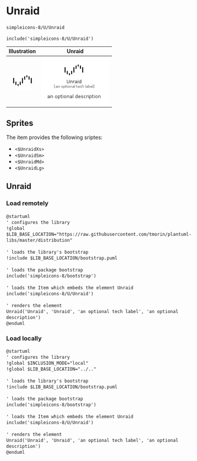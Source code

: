 # Unraid


```text
simpleicons-8/U/Unraid
```

```text
include('simpleicons-8/U/Unraid')
```



| Illustration | Unraid |
| :---: | :---: |
| ![illustration for Illustration](../../simpleicons-8/U/Unraid.png) | ![illustration for Unraid](../../simpleicons-8/U/Unraid.Local.png) |



## Sprites
The item provides the following sriptes:

- `<$UnraidXs>`
- `<$UnraidSm>`
- `<$UnraidMd>`
- `<$UnraidLg>`





## Unraid

### Load remotely
```plantuml
@startuml
' configures the library
!global $LIB_BASE_LOCATION="https://raw.githubusercontent.com/tmorin/plantuml-libs/master/distribution"

' loads the library's bootstrap
!include $LIB_BASE_LOCATION/bootstrap.puml

' loads the package bootstrap
include('simpleicons-8/bootstrap')

' loads the Item which embeds the element Unraid
include('simpleicons-8/U/Unraid')

' renders the element
Unraid('Unraid', 'Unraid', 'an optional tech label', 'an optional description')
@enduml
```

### Load locally
```plantuml
@startuml
' configures the library
!global $INCLUSION_MODE="local"
!global $LIB_BASE_LOCATION="../.."

' loads the library's bootstrap
!include $LIB_BASE_LOCATION/bootstrap.puml

' loads the package bootstrap
include('simpleicons-8/bootstrap')

' loads the Item which embeds the element Unraid
include('simpleicons-8/U/Unraid')

' renders the element
Unraid('Unraid', 'Unraid', 'an optional tech label', 'an optional description')
@enduml
```

